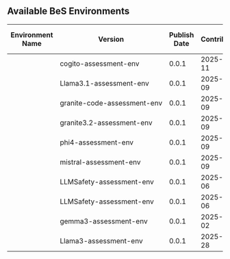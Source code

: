 ## Available BeS Environments

| Environment Name | Version | Publish Date | Contributors | Last Update Date | Status | Publisher | Links | Notes |
|------------------|---------|--------------|--------------|------------------|--------|-----------|-------|-------|
| <td nowrap>cogito-assessment-env</td> | 0.0.1 | 2025-04-11 | Be-Secure | 2025-04-11 | Published | <td nowrap>BeS Community Lab</td> |  |  |
| <td nowrap>Llama3.1-assessment-env</td> | 0.0.1 | 2025-04-09 | Be-Secure | 2025-04-09 | Published | <td nowrap>BeS Community Lab</td> |  |  |
| <td nowrap>granite-code-assessment-env</td> | 0.0.1 | 2025-04-09 | Be-Secure | 2025-04-09 | Published | <td nowrap>BeS Community Lab</td> |  |  |
| <td nowrap>granite3.2-assessment-env</td> | 0.0.1 | 2025-04-09 | Be-Secure | 2025-04-09 | Published | <td nowrap>BeS Community Lab</td> |  |  |
| <td nowrap>phi4-assessment-env</td> | 0.0.1 | 2025-04-09 | Be-Secure | 2025-04-09 | Published | <td nowrap>BeS Community Lab</td> |  |  |
| <td nowrap>mistral-assessment-env</td> | 0.0.1 | 2025-04-09 | Be-Secure | 2025-04-09 | Published | <td nowrap>BeS Community Lab</td> |  |  |
| <td nowrap>LLMSafety-assessment-env</td> | 0.0.1 | 2025-04-06 | Be-Secure | 2025-04-06 | Published | <td nowrap>BeS Community Lab</td> |  |  |
| <td nowrap>LLMSafety-assessment-env</td> | 0.0.1 | 2025-04-06 | Be-Secure | 2025-04-06 | Published | <td nowrap>BeS Community Lab</td> |  |  |
| <td nowrap>gemma3-assessment-env</td> | 0.0.1 | 2025-04-02 | Be-Secure | 2025-04-02 | Published | <td nowrap>BeS Community Lab</td> |  |  |
| <td nowrap>Llama3-assessment-env</td> | 0.0.1 | 2025-03-28 | Be-Secure | 2025-03-28 | Published | <td nowrap>BeS Community Lab</td> |  |  |
